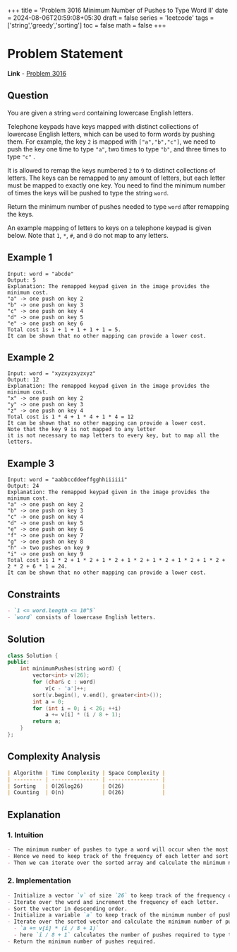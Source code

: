 +++
title = 'Problem 3016 Minimum Number of Pushes to Type Word II'
date = 2024-08-06T20:59:08+05:30
draft = false
series = 'leetcode'
tags =['string','greedy','sorting']
toc = false
math = false
+++

# Problem Statement

**Link** - [Problem 3016](https://leetcode.com/problems/minimum-number-of-pushes-to-type-word-ii/description/)

## Question

You are given a string `word` containing lowercase English letters.

Telephone keypads have keys mapped with distinct collections of lowercase English letters, which can be used to form words by pushing them. For example, the key `2` is mapped with `["a","b","c"]`, we need to push the key one time to type `"a"`, two times to type `"b"`, and three times to type `"c"` .

It is allowed to remap the keys numbered `2` to `9` to distinct collections of letters. The keys can be remapped to any amount of letters, but each letter must be mapped to exactly one key. You need to find the minimum number of times the keys will be pushed to type the string `word`.

Return the minimum number of pushes needed to type `word` after remapping the keys.

An example mapping of letters to keys on a telephone keypad is given below. Note that `1`, `*`, `#`, and `0` do not map to any letters.

## Example 1

```
Input: word = "abcde"
Output: 5
Explanation: The remapped keypad given in the image provides the minimum cost.
"a" -> one push on key 2
"b" -> one push on key 3
"c" -> one push on key 4
"d" -> one push on key 5
"e" -> one push on key 6
Total cost is 1 + 1 + 1 + 1 + 1 = 5.
It can be shown that no other mapping can provide a lower cost.
```

## Example 2

```
Input: word = "xyzxyzxyzxyz"
Output: 12
Explanation: The remapped keypad given in the image provides the minimum cost.
"x" -> one push on key 2
"y" -> one push on key 3
"z" -> one push on key 4
Total cost is 1 * 4 + 1 * 4 + 1 * 4 = 12
It can be shown that no other mapping can provide a lower cost.
Note that the key 9 is not mapped to any letter
it is not necessary to map letters to every key, but to map all the letters.
```

## Example 3

```
Input: word = "aabbccddeeffgghhiiiiii"
Output: 24
Explanation: The remapped keypad given in the image provides the minimum cost.
"a" -> one push on key 2
"b" -> one push on key 3
"c" -> one push on key 4
"d" -> one push on key 5
"e" -> one push on key 6
"f" -> one push on key 7
"g" -> one push on key 8
"h" -> two pushes on key 9
"i" -> one push on key 9
Total cost is 1 * 2 + 1 * 2 + 1 * 2 + 1 * 2 + 1 * 2 + 1 * 2 + 1 * 2 + 2 * 2 + 6 * 1 = 24.
It can be shown that no other mapping can provide a lower cost.
```

## Constraints

```markdown
- `1 <= word.length <= 10^5`
- `word` consists of lowercase English letters.
```

## Solution

```cpp
class Solution {
public:
    int minimumPushes(string word) {
        vector<int> v(26);
        for (char& c : word)
            v[c - 'a']++;
        sort(v.begin(), v.end(), greater<int>());
        int a = 0;
        for (int i = 0; i < 26; ++i)
            a += v[i] * (i / 8 + 1);
        return a;
    }
};
```

## Complexity Analysis

```markdown
| Algorithm | Time Complexity | Space Complexity |
| --------- | --------------- | ---------------- |
| Sorting   | O(26log26)      | O(26)            |
| Counting  | O(n)            | O(26)            |
```

## Explanation

### 1. Intuition

```markdown
- The minimum number of pushes to type a word will occur when the most frequent letter is mapped to the key with the least number of pushes.
- Hence we need to keep track of the frequency of each letter and sort them in descending order.
- Then we can iterate over the sorted array and calculate the minimum number of pushes required to type the word.
```

### 2. Implementation

```markdown
- Initialize a vector `v` of size `26` to keep track of the frequency of each letter.
- Iterate over the word and increment the frequency of each letter.
- Sort the vector in descending order.
- Initialize a variable `a` to keep track of the minimum number of pushes required.
- Iterate over the sorted vector and calculate the minimum number of pushes required to type the word
  - `a += v[i] * (i / 8 + 1)`
  - here `i / 8 + 1` calculates the number of pushes required to type the letter.
- Return the minimum number of pushes required.
```

